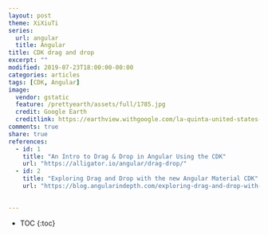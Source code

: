 ```yaml
---
layout: post
theme: XiXiuTi
series: 
  url: angular
  title: Angular
title: CDK drag and drop
excerpt: ""
modified: 2019-07-23T18:00:00-00:00
categories: articles
tags: [CDK, Angular]
image:
  vendor: gstatic
  feature: /prettyearth/assets/full/1785.jpg
  credit: Google Earth
  creditlink: https://earthview.withgoogle.com/la-quinta-united-states-1785
comments: true
share: true
references:
  - id: 1
    title: "An Intro to Drag & Drop in Angular Using the CDK"
    url: "https://alligator.io/angular/drag-drop/"
  - id: 2
    title: "Exploring Drag and Drop with the new Angular Material CDK"
    url: "https://blog.angularindepth.com/exploring-drag-and-drop-with-the-angular-material-cdk-2e0237857290"

    
---
```


* TOC
{:toc}
